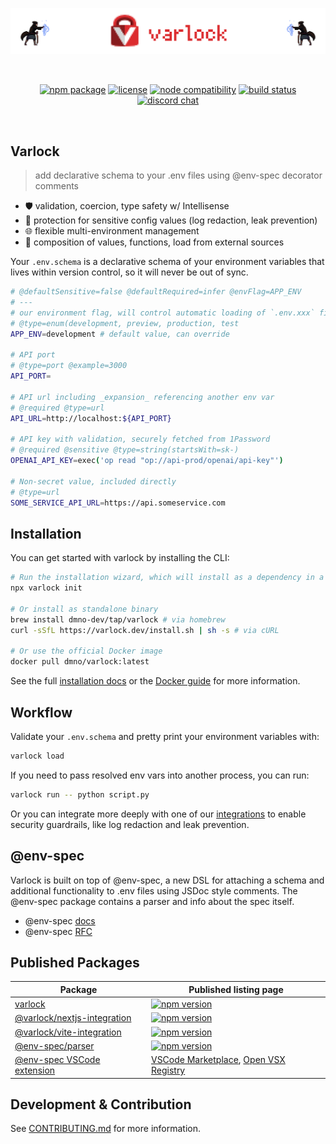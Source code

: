 <p align="center">
  <a href="https://varlock.dev" target="_blank" rel="noopener noreferrer">
    <img src="/packages/varlock-website/public/github-readme-banner.png" alt="Varlock banner">
  </a>
</p>
<br/>
<p align="center">
  <a href="https://npmjs.com/package/varlock"><img src="https://img.shields.io/npm/v/varlock.svg" alt="npm package"></a>
  <a href="/LICENSE.md"><img src="https://img.shields.io/npm/l/varlock.svg" alt="license"></a>
  <a href="https://nodejs.org/en/about/previous-releases"><img src="https://img.shields.io/node/v/varlock.svg" alt="node compatibility"></a>
  <a href="https://github.com/dmno-dev/varlock/actions/workflows/test.yaml"><img src="https://img.shields.io/github/actions/workflow/status/dmno-dev/varlock/test.yaml?style=flat&logo=github&label=CI" alt="build status"></a>
  <a href="https://chat.dmno.dev"><img src="https://img.shields.io/badge/chat-discord-5865F2?style=flat&logo=discord" alt="discord chat"></a>
</p>
<br/>

## Varlock
> add declarative schema to your .env files using @env-spec decorator comments

- 🛡️ validation, coercion, type safety w/ Intellisense
- 🔏 protection for sensitive config values (log redaction, leak prevention)
- 🌐 flexible multi-environment management
- 💫 composition of values, functions, load from external sources

Your `.env.schema` is a declarative schema of your environment variables that lives within version control, so it will never be out of sync.

```bash
# @defaultSensitive=false @defaultRequired=infer @envFlag=APP_ENV
# ---
# our environment flag, will control automatic loading of `.env.xxx` files
# @type=enum(development, preview, production, test
APP_ENV=development # default value, can override

# API port
# @type=port @example=3000
API_PORT= 

# API url including _expansion_ referencing another env var
# @required @type=url
API_URL=http://localhost:${API_PORT} 

# API key with validation, securely fetched from 1Password
# @required @sensitive @type=string(startsWith=sk-)
OPENAI_API_KEY=exec('op read "op://api-prod/openai/api-key"')

# Non-secret value, included directly
# @type=url
SOME_SERVICE_API_URL=https://api.someservice.com
```

## Installation

You can get started with varlock by installing the CLI: 

```bash
# Run the installation wizard, which will install as a dependency in a JavaScript project
npx varlock init

# Or install as standalone binary
brew install dmno-dev/tap/varlock # via homebrew
curl -sSfL https://varlock.dev/install.sh | sh -s # via cURL

# Or use the official Docker image
docker pull dmno/varlock:latest
```
See the full [installation docs](https://varlock.dev/getting-started/installation/) or the [Docker guide](https://varlock.dev/guides/docker/) for more information.


## Workflow

Validate your `.env.schema` and pretty print your environment variables with: 

```bash
varlock load
```

If you need to pass resolved env vars into another process, you can run: 

```bash
varlock run -- python script.py
```

Or you can integrate more deeply with one of our [integrations](https://varlock.dev/integrations/javascript/) to enable security guardrails, like log redaction and leak prevention.

## @env-spec

Varlock is built on top of @env-spec, a new DSL for attaching a schema and additional functionality to .env files using JSDoc style comments. The @env-spec package contains a parser and info about the spec itself.

- @env-spec [docs](https://varlock.dev/env-spec/overview/) 
- @env-spec [RFC](https://github.com/dmno-dev/varlock/discussions/17)


## Published Packages
| Package | Published listing page |
| --- | --- |
| [varlock](packages/varlock) | [![npm version](https://img.shields.io/npm/v/varlock.svg)](https://npmjs.com/package/varlock) |
| [@varlock/nextjs-integration](packages/integrations/nextjs) | [![npm version](https://img.shields.io/npm/v/@varlock/nextjs-integration.svg)](https://npmjs.com/package/@varlock/nextjs-integration) |
| [@varlock/vite-integration](packages/integrations/vite) | [![npm version](https://img.shields.io/npm/v/@varlock/vite-integration.svg)](https://npmjs.com/package/@varlock/vite-integration) |
| [@env-spec/parser](packages/env-spec-parser) | [![npm version](https://img.shields.io/npm/v/@env-spec/parser.svg)](https://npmjs.com/package/@env-spec/parser) |
| [@env-spec VSCode extension](packages/vscode-plugin) | [VSCode Marketplace](https://marketplace.visualstudio.com/items?itemName=varlock.env-spec-language), [Open VSX Registry](https://open-vsx.org/extension/varlock/env-spec-language) |

## Development & Contribution

See [CONTRIBUTING.md](CONTRIBUTING.md) for more information.
